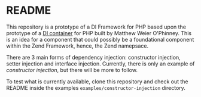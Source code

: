 README
======

This repository is a prototype of a DI Framework for PHP based upon the prototype of a [DI container](https://github.com/weierophinney/zf-examples) for PHP built by Matthew Weier O'Phinney.  This is an idea for a component that could possibly be a foundational component within the Zend Framework, hence, the Zend namepsace.

There are 3 main forms of dependency injection: constructor injection, setter injection and interface injection.  Currently, there is only an example of *constructor injection*, but there will be more to follow.

To test what is currently available, clone this repository and check out the README inside the examples `examples/constructor-injection` directory.
